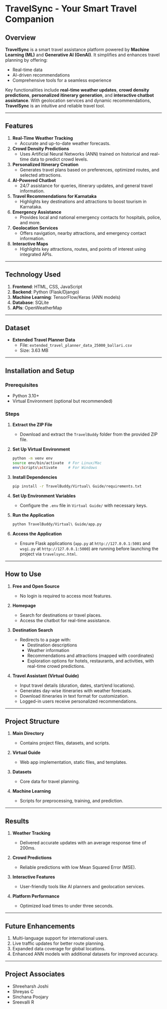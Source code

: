 # TravelSync - Your Smart Travel Companion

## Overview  
**TravelSync** is a smart travel assistance platform powered by **Machine Learning (ML)** and **Generative AI (GenAI)**. It simplifies and enhances travel planning by offering:  
- Real-time data  
- AI-driven recommendations  
- Comprehensive tools for a seamless experience  

Key functionalities include **real-time weather updates**, **crowd density predictions**, **personalized itinerary generation**, and **interactive chatbot assistance**. With geolocation services and dynamic recommendations, **TravelSync** is an intuitive and reliable travel tool.

---

## Features  
1. **Real-Time Weather Tracking**  
   - Accurate and up-to-date weather forecasts.  
2. **Crowd Density Predictions**  
   - Uses Artificial Neural Networks (ANN) trained on historical and real-time data to predict crowd levels.  
3. **Personalized Itinerary Creation**  
   - Generates travel plans based on preferences, optimized routes, and selected attractions.  
4. **AI-Powered Chatbot**  
   - 24/7 assistance for queries, itinerary updates, and general travel information.  
5. **Travel Recommendations for Karnataka**  
   - Highlights key destinations and attractions to boost tourism in Karnataka.  
6. **Emergency Assistance**  
   - Provides local and national emergency contacts for hospitals, police, and more.  
7. **Geolocation Services**  
   - Offers navigation, nearby attractions, and emergency contact information.  
8. **Interactive Maps**  
   - Highlights key attractions, routes, and points of interest using integrated APIs.  

---

## Technology Used  
1. **Frontend**: HTML, CSS, JavaScript  
2. **Backend**: Python (Flask/Django)  
3. **Machine Learning**: TensorFlow/Keras (ANN models)  
4. **Database**: SQLite  
5. **APIs**: OpenWeatherMap  

---

## Dataset  
- **Extended Travel Planner Data**  
  - File: `extended_travel_planner_data_25000_ballari.csv`  
  - Size: 3.63 MB  

---

## Installation and Setup  

### Prerequisites  
- Python 3.10+  
- Virtual Environment (optional but recommended)  

### Steps  
1. **Extract the ZIP File**  
   - Download and extract the `TravelBuddy` folder from the provided ZIP file.  

2. **Set Up Virtual Environment**  
   ```bash
   python -m venv env
   source env/bin/activate  # For Linux/Mac
   env\Scripts\activate     # For Windows
   ```  

3. **Install Dependencies**  
   ```bash
   pip install -r TravelBuddy/Virtual\ Guide/requirements.txt
   ```  

4. **Set Up Environment Variables**  
   - Configure the `.env` file in `Virtual Guide/` with necessary keys.  

5. **Run the Application**  
   ```bash
   python TravelBuddy/Virtual\ Guide/app.py
   ```  

6. **Access the Application**  
   - Ensure Flask applications (`app.py` at `http://127.0.0.1:5001` and `wsgi.py` at `http://127.0.0.1:5000`) are running before launching the project via `travelsync.html`.  

---

## How to Use  

1. **Free and Open Source**  
   - No login is required to access most features.  

2. **Homepage**  
   - Search for destinations or travel places.  
   - Access the chatbot for real-time assistance.  

3. **Destination Search**  
   - Redirects to a page with:  
     - Destination descriptions  
     - Weather information  
     - Recommendations and attractions (mapped with coordinates)  
     - Exploration options for hotels, restaurants, and activities, with real-time crowd predictions.  

4. **Travel Assistant (Virtual Guide)**  
   - Input travel details (duration, dates, start/end locations).  
   - Generates day-wise itineraries with weather forecasts.  
   - Download itineraries in text format for customization.  
   - Logged-in users receive personalized recommendations.  

---

## Project Structure  

1. **Main Directory**  
   - Contains project files, datasets, and scripts.  

2. **Virtual Guide**  
   - Web app implementation, static files, and templates.  

3. **Datasets**  
   - Core data for travel planning.  

4. **Machine Learning**  
   - Scripts for preprocessing, training, and prediction.  

---

## Results  

1. **Weather Tracking**  
   - Delivered accurate updates with an average response time of 200ms.  

2. **Crowd Predictions**  
   - Reliable predictions with low Mean Squared Error (MSE).  

3. **Interactive Features**  
   - User-friendly tools like AI planners and geolocation services.  

4. **Platform Performance**  
   - Optimized load times to under three seconds.  

---

## Future Enhancements  

1. Multi-language support for international users.  
2. Live traffic updates for better route planning.  
3. Expanded data coverage for global locations.  
4. Enhanced ANN models with additional datasets for improved accuracy.  

---

## Project Associates

- Shreeharsh Joshi
- Shreyas C
- Sinchana Poojary
- Sreevalli R

